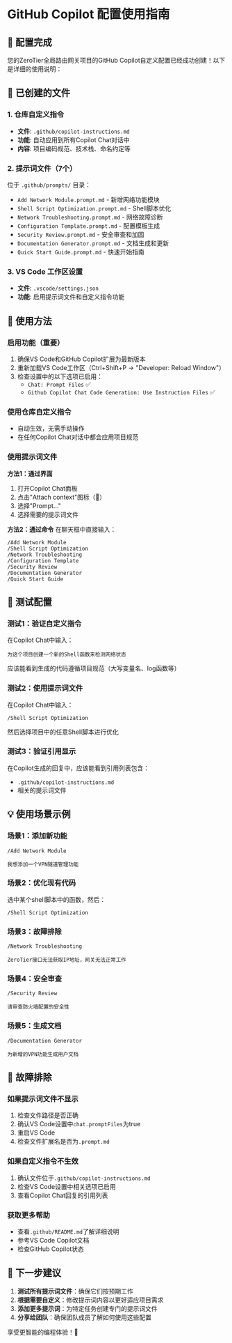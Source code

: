 # GitHub Copilot 配置使用指南

## 🎉 配置完成

您的ZeroTier全局路由网关项目的GitHub Copilot自定义配置已经成功创建！以下是详细的使用说明：

## 📁 已创建的文件

### 1. 仓库自定义指令
- **文件**: `.github/copilot-instructions.md`
- **功能**: 自动应用到所有Copilot Chat对话中
- **内容**: 项目编码规范、技术栈、命名约定等

### 2. 提示词文件（7个）
位于 `.github/prompts/` 目录：
- `Add Network Module.prompt.md` - 新增网络功能模块
- `Shell Script Optimization.prompt.md` - Shell脚本优化
- `Network Troubleshooting.prompt.md` - 网络故障诊断
- `Configuration Template.prompt.md` - 配置模板生成
- `Security Review.prompt.md` - 安全审查和加固
- `Documentation Generator.prompt.md` - 文档生成和更新
- `Quick Start Guide.prompt.md` - 快速开始指南

### 3. VS Code 工作区设置
- **文件**: `.vscode/settings.json`
- **功能**: 启用提示词文件和自定义指令功能

## 🚀 使用方法

### 启用功能（重要）
1. 确保VS Code和GitHub Copilot扩展为最新版本
2. 重新加载VS Code工作区（Ctrl+Shift+P → "Developer: Reload Window"）
3. 检查设置中的以下选项已启用：
   - `Chat: Prompt Files` ✅
   - `Github Copilot Chat Code Generation: Use Instruction Files` ✅

### 使用仓库自定义指令
- 自动生效，无需手动操作
- 在任何Copilot Chat对话中都会应用项目规范

### 使用提示词文件
**方法1：通过界面**
1. 打开Copilot Chat面板
2. 点击"Attach context"图标（📎）
3. 选择"Prompt..."
4. 选择需要的提示词文件

**方法2：通过命令**
在聊天框中直接输入：
```
/Add Network Module
/Shell Script Optimization
/Network Troubleshooting
/Configuration Template
/Security Review
/Documentation Generator
/Quick Start Guide
```

## 🧪 测试配置

### 测试1：验证自定义指令
在Copilot Chat中输入：
```
为这个项目创建一个新的Shell函数来检测网络状态
```
应该能看到生成的代码遵循项目规范（大写变量名、log函数等）

### 测试2：使用提示词文件
在Copilot Chat中输入：
```
/Shell Script Optimization
```
然后选择项目中的任意Shell脚本进行优化

### 测试3：验证引用显示
在Copilot生成的回复中，应该能看到引用列表包含：
- `.github/copilot-instructions.md`
- 相关的提示词文件

## 💡 使用场景示例

### 场景1：添加新功能
```
/Add Network Module

我想添加一个VPN隧道管理功能
```

### 场景2：优化现有代码
选中某个shell脚本中的函数，然后：
```
/Shell Script Optimization
```

### 场景3：故障排除
```
/Network Troubleshooting

ZeroTier接口无法获取IP地址，网关无法正常工作
```

### 场景4：安全审查
```
/Security Review

请审查防火墙配置的安全性
```

### 场景5：生成文档
```
/Documentation Generator

为新增的VPN功能生成用户文档
```

## 🔧 故障排除

### 如果提示词文件不显示
1. 检查文件路径是否正确
2. 确认VS Code设置中`chat.promptFiles`为true
3. 重启VS Code
4. 检查文件扩展名是否为`.prompt.md`

### 如果自定义指令不生效
1. 确认文件位于`.github/copilot-instructions.md`
2. 检查VS Code设置中相关选项已启用
3. 查看Copilot Chat回复的引用列表

### 获取更多帮助
- 查看`.github/README.md`了解详细说明
- 参考VS Code Copilot文档
- 检查GitHub Copilot状态

## 🎯 下一步建议

1. **测试所有提示词文件**：确保它们按预期工作
2. **根据需要自定义**：修改提示词内容以更好适应项目需求
3. **添加更多提示词**：为特定任务创建专门的提示词文件
4. **分享给团队**：确保团队成员了解如何使用这些配置

享受更智能的编程体验！🚀

